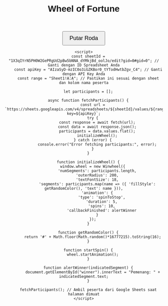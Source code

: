 <!DOCTYPE html>
<html lang="en">
<head>
    <meta charset="UTF-8">
    <meta name="viewport" content="width=device-width, initial-scale=1.0">
    <title>Wheel of Fortune</title>
    <script src="https://cdnjs.cloudflare.com/ajax/libs/Winwheel.js/2.7.0/Winwheel.min.js"></script>
    <script src="https://cdnjs.cloudflare.com/ajax/libs/howler/2.2.3/howler.min.js"></script>
    <style>
        body { text-align: center; font-family: Arial, sans-serif; }
        canvas { margin-top: 20px; }
        button { margin-top: 20px; padding: 10px 20px; font-size: 18px; cursor: pointer; }
    </style>
</head>
<body>
    <h1>Wheel of Fortune</h1>
    <canvas id="canvas" width="500" height="500"></canvas>
    <br>
    <button onclick="startSpin()">Putar Roda</button>
    <p id="winner"></p>

    <script>
        const sheetId = "1X3qIYrN5PH0W2GePRgUd2pBw5bNNA_dYMkjBd_oolJo/edit?gid=0#gid=0"; // Ganti dengan ID Spreadsheet Anda
        const apiKey = "AIzaSyD-mzIC0o3iGZKBor0_tYTodHwtbZgv_C4"; // Ganti dengan API Key Anda
        const range = "Sheet1!A:A"; // Pastikan ini sesuai dengan sheet dan kolom nama peserta

        let participants = [];

        async function fetchParticipants() {
            const url = `https://sheets.googleapis.com/v4/spreadsheets/${sheetId}/values/${range}?key=${apiKey}`;
            try {
                const response = await fetch(url);
                const data = await response.json();
                participants = data.values.flat();
                initializeWheel();
            } catch (error) {
                console.error("Error fetching participants:", error);
            }
        }

        function initializeWheel() {
            window.wheel = new Winwheel({
                'numSegments': participants.length,
                'outerRadius': 200,
                'textFontSize': 18,
                'segments': participants.map(name => ({ 'fillStyle': getRandomColor(), 'text': name })),
                'animation': {
                    'type': 'spinToStop',
                    'duration': 5,
                    'spins': 10,
                    'callbackFinished': alertWinner
                }
            });
        }

        function getRandomColor() {
            return '#' + Math.floor(Math.random()*16777215).toString(16);
        }

        function startSpin() {
            wheel.startAnimation();
        }

        function alertWinner(indicatedSegment) {
            document.getElementById("winner").innerText = "Pemenang: " + indicatedSegment.text;
        }

        fetchParticipants(); // Ambil peserta dari Google Sheets saat halaman dimuat
    </script>
</body>
</html>
